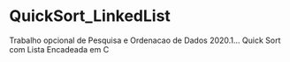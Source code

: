 # QuickSort_LinkedList
Trabalho opcional de Pesquisa e Ordenacao de Dados 2020.1... Quick Sort com Lista Encadeada em C
